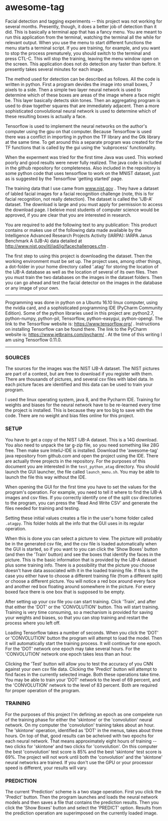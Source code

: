 # awesome-tag
Facial detection and tagging experiments -- this project was not working for several months. Presently, though, it does a better job of detection than it did. This is basically a terminal app that has a fancy menu. You are meant to run this application from the terminal, watching the terminal all the while for relevant output. When you use the menu to start different functions the menu starts a terminal script. If you are training, for example, and you want to stop the process prematurely, you should switch to the terminal and press CTL-C. This will stop the training, leaving the menu window open on the screen. This application does not do detection any faster than before. It presently takes several minutes for each image.

The method used for detection can be described as follows. All the code is written in python. First a program devides the image into small boxes, 7 pixels to a side. Then a simple two layer neural network is used to determine which of these boxes are areas of the image where a face might be. This layer basically detects skin tones. Then an aggregating program is used to draw together squares that are immediately adjacent. Then a more sophisticated convolutional neural network is used to determine which of these resulting boxes is actually a face.

Tensorflow is used to implement the neural networks on the author's computer using the gpu on that computer. Because Tensorflow is used there was a conflict in importing in python the TF library and the Gtk library at the same time. To get around this a separate program was created for the TF functions that is called by the gui using the 'subprocess' functionality.

When the experment was tried for the first time Java was used. This worked poorly and good results were never fully realized. The java code is included in the github repository for completeness. Also included in the repository is some python code that uses tensorflow to work on the MNIST dataset, just as is suggested by the Tensorflow 'getting started' page.

The training data that I use came from www.nist.gov . They have a dataset of labled facial images for a facial recognition challenge (note, this is for facial recognition, not really detection). The dataset is called the 'IJB-A' dataset. The download is large and you must apply for permission to access the download page. I beleive most students of computer science would be approved, if you are clear that you are interested in research.

You are required to add the following text to any publication: This product contains or makes use of the following data made available by the Intelligence Advanced Research Projects Activity (IARPA): IARPA Janus Benchmark A (IJB-A) data detailed at http://www.nist.gov/itl/iad/ig/facechallenges.cfm .

The first step to using this project is downloading the dataset. Then the working environment must be set up. The project uses, among other things, a dot-folder in your home directory called '.atag' for storing the location of the IJB-A database as well as the location of several of its own files. Then you must train the two databases on the images in the dataset folders. Then you can go ahead and test the facial detector on the images in the database or any image of your own.

-----

Programming was done in python on a Ubuntu 16.10 linux computer, using the nvidia card, and a sophisticated programming IDE (PyCharm Community Edition). Some of the python libraries used in this project are: python2.7, python-numpy, python-pil, Tensorflow, python-easygui, python-opengl. The link to the Tensorflow website is: https://www.tensorflow.org/ . Instructions on installing Tensorflow can be found there. The link to the PyCharm website is: https://www.jetbrains.com/pycharm/ . At the time of this writing I am using Tensorflow 0.11.0. 

-----
### SOURCES

The sources for the images was the NIST IJB-A dataset. The NIST pictures are part of a contest, but are free to download if you register with them. There are thousands of pictures, and several csv files with label data. In each picture faces are identified and this data can be used to train your program.

I used the linux operating system, java 8, and the Pycharm IDE. Training for weights and biases for the neural network have to be re-learned every time the project is installed. This is because they are too big to save with the code. There are no weight and bias files online for this project.

### SETUP

You have to get a copy of the NIST IJB-A dataset. This is a 14G download. You also need to unpack the tar g-zip file, so you need something like 28G free. Then make sure InteliJ-IDE is installed. Download the 'awesome-tag' java repository from github.com and open the project using the IDE. There are actually three projects in the repository. For the purposes of this document you are interested in the `test_python_atag` directory. You should launch the GUI launcher, the file called `launch_menu.sh`. You may be able to launch the file this way without the IDE.

When opening the GUI for the first time you have to set the values for the program's operation. For example, you need to tell it where to find the IJB-A images and csv files. If you correctly identify one of the split csv directories to the program, you can press the 'Read And Write CSV' and generate the files needed for training and testing.

Setting these initial values creates a file in the user's home folder called `.atagpy`. This folder holds all the info that the GUI uses in its regular operation.

When this is done you can select a picture to view. The picture will probably be in the generated csv file, and the csv file is loaded automatically when the GUI is started, so if you want to you can click the 'Show Boxes' button (and then the 'Train' button) and see the boxes that identify the faces in the picture. This is the basic information that is provided by the IJB-A dataset plus some training info. There is a possibility that the picture you choose doesn't have data associated with it in the loaded training file. If this is the case you either have to choose a different training file (from a different split) or choose a different picture. You will notice a red box around every face and another red box floating around somewhere in the picture. For every boxed face there is one box that is supposed to be empty. 

After setting up your csv file you can start training. Click 'Train', and after that either the 'DOT' or the 'CONVOLUTION' button. This will start training. Training is very time consuming, so a mechanism is provided for saving your weights and biases, so that you can stop training and restart the process where you left off. 

Loading Tensorflow takes a number of seconds. When you click the 'DOT' or 'CONVOLUTION' button the program will attempt to load the model. Then it will automatically start the training process. It will continue for one epoch. For the 'DOT' network one epoch may take several hours. For the 'CONVOLUTION' network one epoch takes less than an hour. 

Clicking the 'Test' button will allow you to test the accuracy of you CNN against your own csv file data. Clicking the 'Predict' button will attempt to find faces in the currently selected image. Both these operations take time. You may be able to train your 'DOT' network to the level of 69 percent, and the 'CONVOLUTION' network to the level of 83 percent. Both are required for proper operation of the program.

### TRAINING

For the purposes of this project I'm defining an epoch as one compelete run of the training phase for either the 'skintone' or the 'convolution' neural network. On my computer the 'convolution' training takes about an hour. The 'skintone' operation, identified as 'DOT' in the menus, takes about three hours. On top of that, good results can be acheived with two epochs for each neural network. That means approximately eight hours of training -- two clicks for 'skintone' and two clicks for 'convolution'. On this computer the best 'convolution' test score is 85% and the best 'skintone' test score is 69%. The project will not work until both the 'convolution' and the 'skintone' neural networks are trained. If you don't use the GPU or your processor speed is different, your results will vary.

### PREDICTION

The current 'Prediction' scheme is a two stage operation. First you click the 'Predict' button. Then the program launches and loads the neural network models and then saves a file that contains the prediction results. Then you click the 'Show Boxes' button and select the 'PREDICT' option. Results from the prediction operation are superimposed on the currently loaded image.



